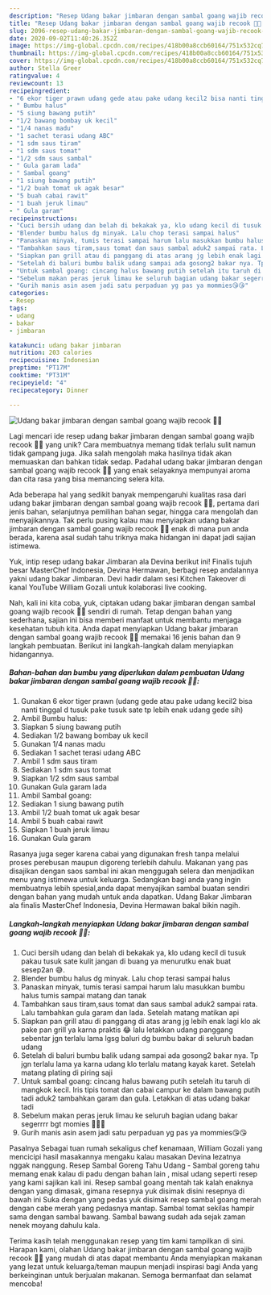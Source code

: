 ```yaml
---
description: "Resep Udang bakar jimbaran dengan sambal goang wajib recook 👍🏻 Anti Gagal"
title: "Resep Udang bakar jimbaran dengan sambal goang wajib recook 👍🏻 Anti Gagal"
slug: 2096-resep-udang-bakar-jimbaran-dengan-sambal-goang-wajib-recook-anti-gagal
date: 2020-09-02T11:40:26.352Z
image: https://img-global.cpcdn.com/recipes/418b00a8ccb60164/751x532cq70/udang-bakar-jimbaran-dengan-sambal-goang-wajib-recook-👍🏻-foto-resep-utama.jpg
thumbnail: https://img-global.cpcdn.com/recipes/418b00a8ccb60164/751x532cq70/udang-bakar-jimbaran-dengan-sambal-goang-wajib-recook-👍🏻-foto-resep-utama.jpg
cover: https://img-global.cpcdn.com/recipes/418b00a8ccb60164/751x532cq70/udang-bakar-jimbaran-dengan-sambal-goang-wajib-recook-👍🏻-foto-resep-utama.jpg
author: Stella Greer
ratingvalue: 4
reviewcount: 13
recipeingredient:
- "6 ekor tiger prawn udang gede atau pake udang kecil2 bisa nanti tinggal d tusuk pake tusuk sate tp lebih enak udang gede sih"
- " Bumbu halus"
- "5 siung bawang putih"
- "1/2 bawang bombay uk kecil"
- "1/4 nanas madu"
- "1 sachet terasi udang ABC"
- "1 sdm saus tiram"
- "1 sdm saus tomat"
- "1/2 sdm saus sambal"
- " Gula garam lada"
- " Sambal goang"
- "1 siung bawang putih"
- "1/2 buah tomat uk agak besar"
- "5 buah cabai rawit"
- "1 buah jeruk limau"
- " Gula garam"
recipeinstructions:
- "Cuci bersih udang dan belah di bekakak ya, klo udang kecil di tusuk pakau tusuk sate kulit jangan di buang ya menurutku enak buat sesep2an 😅."
- "Blender bumbu halus dg minyak. Lalu chop terasi sampai halus"
- "Panaskan minyak, tumis terasi sampai harum lalu masukkan bumbu halus tumis sampai matang dan tanak"
- "Tambahkan saus tiram,saus tomat dan saus sambal aduk2 sampai rata. Lalu tambahkan gula garam dan lada. Setelah matang matikan api"
- "Siapkan pan grill atau di panggang di atas arang jg lebih enak lagi klo ak pake pan grill ya karna praktis 😂 lalu letakkan udang panggang sebentar jgn terlalu lama lgsg baluri dg bumbu bakar di seluruh badan udang"
- "Setelah di baluri bumbu balik udang sampai ada gosong2 bakar nya. Tp jgn terlalu lama ya karna udang klo terlalu matang kayak karet. Setelah matang plating di piring saji"
- "Untuk sambal goang: cincang halus bawang putih setelah itu taruh di mangkok kecil. Iris tipis tomat dan cabai campur ke dalam bawang putih tadi aduk2 tambahkan garam dan gula. Letakkan di atas udang bakar tadi"
- "Sebelum makan peras jeruk limau ke seluruh bagian udang bakar segerrrr bgt momies 🥰👍🏻"
- "Gurih manis asin asem jadi satu perpaduan yg pas ya mommies😘😘"
categories:
- Resep
tags:
- udang
- bakar
- jimbaran

katakunci: udang bakar jimbaran 
nutrition: 203 calories
recipecuisine: Indonesian
preptime: "PT17M"
cooktime: "PT31M"
recipeyield: "4"
recipecategory: Dinner

---
```



![Udang bakar jimbaran dengan sambal goang wajib recook 👍🏻](https://img-global.cpcdn.com/recipes/418b00a8ccb60164/751x532cq70/udang-bakar-jimbaran-dengan-sambal-goang-wajib-recook-👍🏻-foto-resep-utama.jpg)

Lagi mencari ide resep udang bakar jimbaran dengan sambal goang wajib recook 👍🏻 yang unik? Cara membuatnya memang tidak terlalu sulit namun tidak gampang juga. Jika salah mengolah maka hasilnya tidak akan memuaskan dan bahkan tidak sedap. Padahal udang bakar jimbaran dengan sambal goang wajib recook 👍🏻 yang enak selayaknya mempunyai aroma dan cita rasa yang bisa memancing selera kita.

Ada beberapa hal yang sedikit banyak mempengaruhi kualitas rasa dari udang bakar jimbaran dengan sambal goang wajib recook 👍🏻, pertama dari jenis bahan, selanjutnya pemilihan bahan segar, hingga cara mengolah dan menyajikannya. Tak perlu pusing kalau mau menyiapkan udang bakar jimbaran dengan sambal goang wajib recook 👍🏻 enak di mana pun anda berada, karena asal sudah tahu triknya maka hidangan ini dapat jadi sajian istimewa.

Yuk, intip resep udang bakar Jimbaran ala Devina berikut ini! Finalis tujuh besar MasterChef Indonesia, Devina Hermawan, berbagi resep andalannya yakni udang bakar Jimbaran. Devi hadir dalam sesi Kitchen Takeover di kanal YouTube William Gozali untuk kolaborasi live cooking.


Nah, kali ini kita coba, yuk, ciptakan udang bakar jimbaran dengan sambal goang wajib recook 👍🏻 sendiri di rumah. Tetap dengan bahan yang sederhana, sajian ini bisa memberi manfaat untuk membantu menjaga kesehatan tubuh kita. Anda dapat menyiapkan Udang bakar jimbaran dengan sambal goang wajib recook 👍🏻 memakai 16 jenis bahan dan 9 langkah pembuatan. Berikut ini langkah-langkah dalam menyiapkan hidangannya.

<!--inarticleads1-->

##### Bahan-bahan dan bumbu yang diperlukan dalam pembuatan Udang bakar jimbaran dengan sambal goang wajib recook 👍🏻:

1. Gunakan 6 ekor tiger prawn (udang gede atau pake udang kecil2 bisa nanti tinggal d tusuk pake tusuk sate tp lebih enak udang gede sih)
1. Ambil  Bumbu halus:
1. Siapkan 5 siung bawang putih
1. Sediakan 1/2 bawang bombay uk kecil
1. Gunakan 1/4 nanas madu
1. Sediakan 1 sachet terasi udang ABC
1. Ambil 1 sdm saus tiram
1. Sediakan 1 sdm saus tomat
1. Siapkan 1/2 sdm saus sambal
1. Gunakan  Gula garam lada
1. Ambil  Sambal goang:
1. Sediakan 1 siung bawang putih
1. Ambil 1/2 buah tomat uk agak besar
1. Ambil 5 buah cabai rawit
1. Siapkan 1 buah jeruk limau
1. Gunakan  Gula garam


Rasanya juga seger karena cabai yang digunakan fresh tanpa melalui proses perebusan maupun digoreng terlebih dahulu. Makanan yang pas disajikan dengan saos sambal ini akan menggugah selera dan menjadikan menu yang istimewa untuk keluarga. Sedangkan bagi anda yang ingin membuatnya lebih spesial,anda dapat menyajikan sambal buatan sendiri dengan bahan yang mudah untuk anda dapatkan. Udang Bakar Jimbaran ala finalis MasterChef Indonesia, Devina Hermawan bakal bikin nagih. 

<!--inarticleads2-->

##### Langkah-langkah menyiapkan Udang bakar jimbaran dengan sambal goang wajib recook 👍🏻:

1. Cuci bersih udang dan belah di bekakak ya, klo udang kecil di tusuk pakau tusuk sate kulit jangan di buang ya menurutku enak buat sesep2an 😅.
1. Blender bumbu halus dg minyak. Lalu chop terasi sampai halus
1. Panaskan minyak, tumis terasi sampai harum lalu masukkan bumbu halus tumis sampai matang dan tanak
1. Tambahkan saus tiram,saus tomat dan saus sambal aduk2 sampai rata. Lalu tambahkan gula garam dan lada. Setelah matang matikan api
1. Siapkan pan grill atau di panggang di atas arang jg lebih enak lagi klo ak pake pan grill ya karna praktis 😂 lalu letakkan udang panggang sebentar jgn terlalu lama lgsg baluri dg bumbu bakar di seluruh badan udang
1. Setelah di baluri bumbu balik udang sampai ada gosong2 bakar nya. Tp jgn terlalu lama ya karna udang klo terlalu matang kayak karet. Setelah matang plating di piring saji
1. Untuk sambal goang: cincang halus bawang putih setelah itu taruh di mangkok kecil. Iris tipis tomat dan cabai campur ke dalam bawang putih tadi aduk2 tambahkan garam dan gula. Letakkan di atas udang bakar tadi
1. Sebelum makan peras jeruk limau ke seluruh bagian udang bakar segerrrr bgt momies 🥰👍🏻
1. Gurih manis asin asem jadi satu perpaduan yg pas ya mommies😘😘


Pasalnya Sebagai tuan rumah sekaligus chef kenamaan, William Gozali yang mencicipi hasil masakannya mengaku kalau masakan Devina lezatnya nggak nanggung. Resep Sambal Goreng Tahu Udang - Sambal goreng tahu memang enak kalau di padu dengan bahan lain , misal udang seperti resep yang kami sajikan kali ini. Resep sambal goang mentah tak kalah enaknya dengan yang dimasak, gimana resepnya yuk disimak disini resepnya di bawah ini Suka dengan yang pedas yuk disimak resep sambal goang merah dengan cabe merah yang pedasnya mantap. Sambal tomat sekilas hampir sama dengan sambal bawang. Sambal bawang sudah ada sejak zaman nenek moyang dahulu kala. 

Terima kasih telah menggunakan resep yang tim kami tampilkan di sini. Harapan kami, olahan Udang bakar jimbaran dengan sambal goang wajib recook 👍🏻 yang mudah di atas dapat membantu Anda menyiapkan makanan yang lezat untuk keluarga/teman maupun menjadi inspirasi bagi Anda yang berkeinginan untuk berjualan makanan. Semoga bermanfaat dan selamat mencoba!

